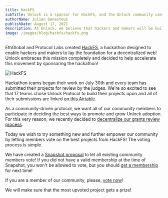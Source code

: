```yaml
---
title: HackFS
subTitle: Unlock is a sponsor for HackFS, and the Unlock community can vote on the best projects!
authorName: Julien Genestoux
publishDate: August 17, 2021
description: At Unlock, we believe that hackers and makers will be building a better version of the web. For this reason, we are sponsors for HackFS, and we give our community the power to vote on the best projects!
image: /images/blog/hackfs/hackfs.png
---
```


EthGlobal and Protocol Labs created [HackFS](https://hackfs.com/), a hackathon designed to enable hackers and makers to lay the foundation for a decentralized web! Unlock embraces this mission completely and decided to help accelerate this movement by sponsoring the hackathon!

![HackFS](/images/blog/hackfs/hackfs.png)


Hackathon teams began their work on July 30th and every team has submitted their projects for review by the judges. We're so excited to see that 17 teams chose Unlock Protocol to build their projects upon and all of their submissions are linked [on this Airtable](https://airtable.com/shrN4lIsh3yXQLQKh/tblfEgiZwI8Iog8ZK).

As a community-driven protocol, we want all of our community members to participate in deciding the best ways to promote and grow Unlock adoption. For this very reason, we recently decided to [decentralize our grants review process](https://unlock.community/t/decentralizing-the-grants-process/106).

Today we wish to try something new and further empower our community by letting members vote on the best projects from HackFS! The voting process is simple.


We have created a [Snapshot proposal](https://snapshot.org/#/unlock-community.eth) to let all existing community members vote! If you did not have a valid membership at the time of Snapshot, you won't be allowed to vote, but you should [get a membership](https://app.unlock-protocol.com/checkout?redirectUri=https%3A%2F%2Fsnapshot.org%2F%23%2Funlock-community.eth%2F&paywallConfig=%7B%22locks%22%3A%7B%220xac1fceC2e4064CCd83ac8C9B0c9B8d944AB0D246%22%3A%7B%22network%22%3A100%7D%7D%2C%22persistentCheckout%22%3Atrue%2C%22icon%22%3A%22https%3A%2F%2Flocksmith.unlock-protocol.com%2Flock%2F0xac1fceC2e4064CCd83ac8C9B0c9B8d944AB0D246%2Ficon%22%7D) for next time!

If you are a member of our community, please, [vote now](https://snapshot.org/#/unlock-community.eth)!

We will make sure that the most upvoted project gets a prize!